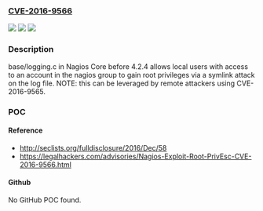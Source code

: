 ### [CVE-2016-9566](https://cve.mitre.org/cgi-bin/cvename.cgi?name=CVE-2016-9566)
![](https://img.shields.io/static/v1?label=Product&message=n%2Fa&color=blue)
![](https://img.shields.io/static/v1?label=Version&message=n%2Fa&color=blue)
![](https://img.shields.io/static/v1?label=Vulnerability&message=n%2Fa&color=brighgreen)

### Description

base/logging.c in Nagios Core before 4.2.4 allows local users with access to an account in the nagios group to gain root privileges via a symlink attack on the log file.  NOTE: this can be leveraged by remote attackers using CVE-2016-9565.

### POC

#### Reference
- http://seclists.org/fulldisclosure/2016/Dec/58
- https://legalhackers.com/advisories/Nagios-Exploit-Root-PrivEsc-CVE-2016-9566.html

#### Github
No GitHub POC found.

